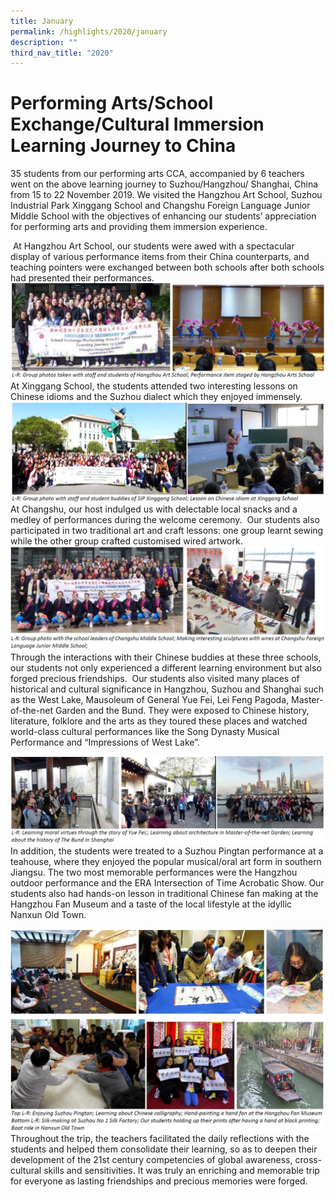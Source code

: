 ```yaml
---
title: January
permalink: /highlights/2020/january
description: ""
third_nav_title: "2020"
---
```

# Performing Arts/School Exchange/Cultural Immersion Learning Journey to China

35 students from our performing arts CCA, accompanied by 6 teachers went on the above learning journey to Suzhou/Hangzhou/ Shanghai, China from 15 to 22 November 2019. We visited the Hangzhou Art School, Suzhou Industrial Park Xinggang School and Changshu Foreign Language Junior Middle School with the objectives of enhancing our students’ appreciation for performing arts and providing them immersion experience.

 At Hangzhou Art School, our students were awed with a spectacular display of various performance items from their China counterparts, and teaching pointers were exchanged between both schools after both schools had presented their performances.
 ![](/images/jan%202020.jpg)
 At Xinggang School, the students attended two interesting lessons on Chinese idioms and the Suzhou dialect which they enjoyed immensely.
 ![](/images/Jan%202020%202.jpg)
 At Changshu, our host indulged us with delectable local snacks and a medley of performances during the welcome ceremony.  Our students also participated in two traditional art and craft lessons: one group learnt sewing while the other group crafted customised wired artwork.
 ![](/images/jan%202020%203.jpg)
 Through the interactions with their Chinese buddies at these three schools, our students not only experienced a different learning environment but also forged precious friendships.  Our students also visited many places of historical and cultural significance in Hangzhou, Suzhou and Shanghai such as the West Lake, Mausoleum of General Yue Fei, Lei Feng Pagoda, Master-of-the-net Garden and the Bund. They were exposed to Chinese history, literature, folklore and the arts as they toured these places and watched world-class cultural performances like the Song Dynasty Musical Performance and “Impressions of West Lake”.
 
 ![](/images/jan%202020%204.jpg)
 In addition, the students were treated to a Suzhou Pingtan performance at a teahouse, where they enjoyed the popular musical/oral art form in southern Jiangsu. The two most memorable performances were the Hangzhou outdoor performance and the ERA Intersection of Time Acrobatic Show. Our students also had hands-on lesson in traditional Chinese fan making at the Hangzhou Fan Museum and a taste of the local lifestyle at the idyllic Nanxun Old Town.
 
 ![](/images/jan%202020%205.jpg)
 Throughout the trip, the teachers facilitated the daily reflections with the students and helped them consolidate their learning, so as to deepen their development of the 21st century competencies of global awareness, cross-cultural skills and sensitivities. It was truly an enriching and memorable trip for everyone as lasting friendships and precious memories were forged.
